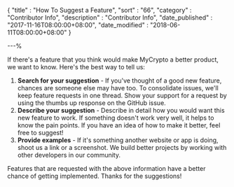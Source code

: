 {
"title"       : "How To Suggest a Feature",
"sort"        : "66",
"category"    : "Contributor Info",
"description" : "Contributor Info",
"date_published" : "2017-11-16T08:00:00+08:00",
"date_modified"  : "2018-06-11T08:00:00+08:00"
}

---%

If there's a feature that you think would make MyCrypto a better product, we
want to know. Here's the best way to tell us:

1. **Search for your suggestion** - If you've thought of a good new feature,
    chances are someone else may have too. To consolidate issues, we'll keep
    feature requests in one thread. Show your support for a request by using
    the thumbs up response on the GitHub issue.
2. **Describe your suggestion** - Describe in detail how you would want this
    new feature to work. If something doesn't work very well, it helps to know
    the pain points. If you have an idea of how to make it better, feel free to
    suggest!
3. **Provide examples** - If it's something another website or app is doing,
    shoot us a link or a screenshot. We build better projects by working with
    other developers in our community.

Features that are requested with the above information have a better chance of
getting implemented. Thanks for the suggestions!
